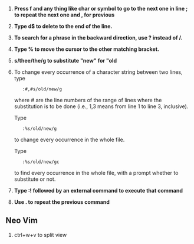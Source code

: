 1. **Press f and any thing like char or symbol to go to the next one in line ; to repeat the next one and , for previous**
2. **Type d$ to delete to the end of the line.**
3. **To search for a phrase in the backward direction, use ? instead of /.**
4. **Type % to move the cursor to the other matching bracket.**
5. **s/thee/the/g to substitute "new" for "old**
6. To change every occurrence of a character string between two lines, type
  
          :#,#s/old/new/g
  
      where # are the line numbers of the range of lines where the
      substitution is to be done (i.e., 1,3 means from line 1 to line 3, inclusive).
  
      Type
  
          :%s/old/new/g
  
      to change every occurrence in the whole file.
  
      Type
  
          :%s/old/new/gc
  
      to find every occurrence in the whole file, with a prompt whether to
      substitute or not.
7. **Type :! followed by an external command to execute that command**
8. **Use . to repeat the previous command**
## Neo Vim
1. ctrl+w+v to split view
